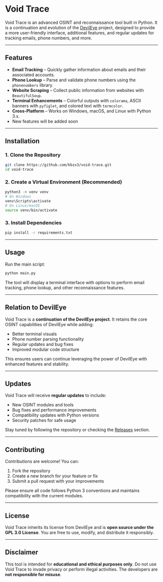 # Void Trace

Void Trace is an advanced OSINT and reconnaissance tool built in Python. It is a continuation and evolution of the [DevilEye](https://github.com/kbzx3/devileye-osint-in-developement-will-receive-updates-) project, designed to provide a more user-friendly interface, additional features, and regular updates for tracking emails, phone numbers, and more.

---

## Features

* **Email Tracking** – Quickly gather information about emails and their associated accounts.
* **Phone Lookup** – Parse and validate phone numbers using the `phonenumbers` library.
* **Website Scraping** – Collect public information from websites with `BeautifulSoup`.
* **Terminal Enhancements** – Colorful outputs with `colorama`, ASCII banners with `pyfiglet`, and colored text with `termcolor`.
* **Cross-Platform** – Works on Windows, macOS, and Linux with Python 3.x.
* New features will be added soon
---

## Installation

### 1. Clone the Repository

```bash
git clone https://github.com/kbzx3/void-trace.git
cd void-trace
```

### 2. Create a Virtual Environment (Recommended)

```bash
python3 -m venv venv
# On Windows
venv\Scripts\activate
# On Linux/macOS
source venv/bin/activate
```

### 3. Install Dependencies

```bash
pip install -r requirements.txt
```

---

## Usage

Run the main script:

```bash
python main.py
```

The tool will display a terminal interface with options to perform email tracking, phone lookup, and other reconnaissance features.

---

## Relation to DevilEye

Void Trace is a **continuation of the DevilEye project**. It retains the core OSINT capabilities of DevilEye while adding:

* Better terminal visuals
* Phone number parsing functionality
* Regular updates and bug fixes
* Improved modular code structure

This ensures users can continue leveraging the power of DevilEye with enhanced features and stability.

---

## Updates

Void Trace will receive **regular updates** to include:

* New OSINT modules and tools
* Bug fixes and performance improvements
* Compatibility updates with Python versions
* Security patches for safe usage

Stay tuned by following the repository or checking the [Releases](https://github.com/kbzx3/void-trace/releases) section.

---

## Contributing

Contributions are welcome! You can:

1. Fork the repository
2. Create a new branch for your feature or fix
3. Submit a pull request with your improvements

Please ensure all code follows Python 3 conventions and maintains compatibility with the current modules.

---

## License

Void Trace inherits its license from DevilEye and is **open source under the GPL 3.0 License**. You are free to use, modify, and distribute it responsibly.

---

## Disclaimer

This tool is intended for **educational and ethical purposes only**. Do not use Void Trace to invade privacy or perform illegal activities. The developers are **not responsible for misuse**.
